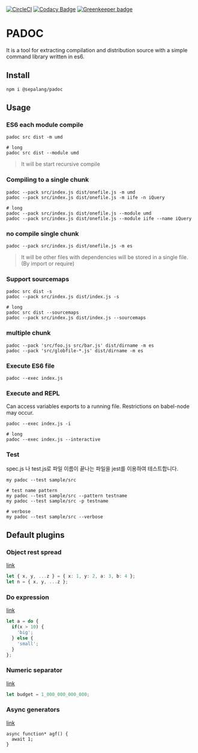 [![CircleCI](https://circleci.com/gh/sepalang/padoc/tree/master.svg?style=shield)](https://circleci.com/gh/sepalang/padoc/tree/master)
[![Codacy Badge](https://api.codacy.com/project/badge/Grade/d09a4868f68041fb8a1647f740e535f3)](https://www.codacy.com/app/labeldock/padoc?utm_source=github.com&amp;utm_medium=referral&amp;utm_content=sepalang/padoc&amp;utm_campaign=Badge_Grade) [![Greenkeeper badge](https://badges.greenkeeper.io/sepalang/padoc.svg)](https://greenkeeper.io/)

# PADOC
It is a tool for extracting compilation and distribution source with a simple command library written in es6.


## Install
```
npm i @sepalang/padoc
```


## Usage

### ES6 each module compile
```
padoc src dist -m umd

# long
padoc src dist --module umd
```
> It will be start recursive compile

### Compiling to a single chunk
```
padoc --pack src/index.js dist/onefile.js -m umd
padoc --pack src/index.js dist/onefile.js -m iife -n iQuery

# long
padoc --pack src/index.js dist/onefile.js --module umd
padoc --pack src/index.js dist/onefile.js --module iife --name iQuery

```

### no compile single chunk
```
padoc --pack src/index.js dist/onefile.js -m es
```

> It will be other files with dependencies will be stored in a single file. (By import or require)


### Support sourcemaps
```
padoc src dist -s
padoc --pack src/index.js dist/index.js -s

# long
padoc src dist --sourcemaps
padoc --pack src/index.js dist/index.js --sourcemaps
```

### multiple chunk
```
padoc --pack 'src/foo.js src/bar.js' dist/dirname -m es
padoc --pack 'src/globfile-*.js' dist/dirname -m es
```

### Execute ES6 file
```
padoc --exec index.js
```

### Execute and REPL
Can access variables exports to a running file. Restrictions on babel-node may occur.
```
padoc --exec index.js -i

# long
padoc --exec index.js --interactive
```

### Test
spec.js 나 test.js로 파일 이름이 끝나는 파일을 jest를 이용하여 테스트합니다.
```
my padoc --test sample/src

# test name pattern
my padoc --test sample/src --pattern testname
my padoc --test sample/src -p testname

# verbose
my padoc --test sample/src --verbose
```


## Default plugins
### Object rest spread
[link](https://github.com/babel/babel/tree/master/packages/babel-plugin-proposal-object-rest-spread)
```ts
let { x, y, ...z } = { x: 1, y: 2, a: 3, b: 4 };
let n = { x, y, ...z };
```

### Do expression
[link](https://github.com/babel/babel/tree/master/packages/babel-plugin-proposal-do-expressions)
```ts
let a = do {
  if(x > 10) {
    'big';
  } else {
    'small';
  }
};
```

### Numeric separator
[link](https://github.com/babel/babel/tree/master/packages/babel-plugin-proposal-numeric-separator)
```ts
let budget = 1_000_000_000_000;
```

### Async generators
[link](https://github.com/babel/babel/tree/master/packages/babel-plugin-syntax-async-generators#babelplugin-syntax-async-generators)
```
async function* agf() {
  await 1;
}
```

